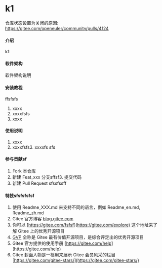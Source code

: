 #  k1
仓库状态设置为关闭的原因: https://gitee.com/openeuler/community/pulls/4124
#### 介绍
k1

#### 软件架构
软件架构说明


#### 安装教程
ffsfsfs
1.  xxxx
2.  xxxxfsfs
3.  xxxx

#### 使用说明

1.  xxxx
2.  xxxxfsfs3.  xxxxfs
sfs
#### 参与贡献sf

1.  Fork 本仓库
2.  新建 Feat_xxx 分支sffsf3.  提交代码
4.  新建 Pull Request
sfssfssff
#### 特技sfsfsfsfsf
1.  使用 Readme\_XXX.md 来支持不同的语言，例如 Readme\_en.md, Readme\_zh.md
2.  Gitee 官方博客 [blog.gitee.com](https://blog.gitee.com)
3.  你可以 [https://gitee.com/fsfsf](https://gitee.com/explore) 这个地址来了解 Gitee 上的优秀开源项目
4.  [GVP](https://gitee.com/gvp) 全称是 Gitee 最有价值开源项目，是综合评定出的优秀开源项目
5.  Gitee 官方提供的使用手册 [https://gitee.com/help](https://gitee.com/help)
6.  Gitee 封面人物是一档用来展示 Gitee 会员风采的栏目 [https://gitee.com/gitee-stars/](https://gitee.com/gitee-stars/)

























